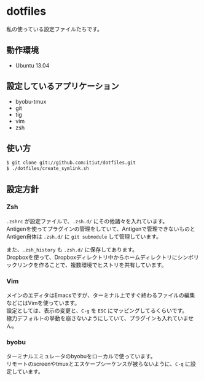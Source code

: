 dotfiles
====

私の使っている設定ファイルたちです。

動作環境
----

* Ubuntu 13.04


設定しているアプリケーション
----

* byobu-tmux
* git
* tig
* vim
* zsh


使い方
----

```sh
$ git clone git://github.com:itiut/dotfiles.git
$ ./dotfiles/create_symlink.sh
```

設定方針
----

### Zsh
`.zshrc` が設定ファイルで、`.zsh.d/` にその他諸々を入れています。  
Antigenを使ってプラグインの管理をしていて、Antigenで管理できないものとAntigen自体は `.zsh.d/` に `git submodule` して管理しています。

また、`.zsh_history` も `.zsh.d/` に保存してあります。  
Dropboxを使って、Dropboxディレクトリ中からホームディレクトリにシンボリックリンクを作ることで、複数環境でヒストリを共有しています。

### Vim
メインのエディタはEmacsですが、ターミナル上ですぐ終わるファイルの編集などにはVimを使っています。  
設定としては、表示の変更と、`C-g` を `ESC` にマッピングしてるくらいです。  
極力デフォルトの挙動を崩さないようにしていて、プラグインも入れていません。

### byobu
ターミナルエミュレータのbyobuをローカルで使っています。  
リモートのscreenやtmuxとエスケープシーケンスが被らないように、`C-q` に設定しています。
